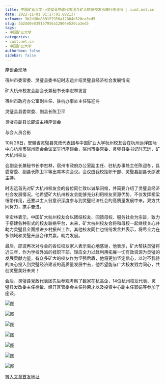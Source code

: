 ```yaml
---
title: 中国矿业大学->灵璧县党政代表团与矿大杭州校友会举行座谈会 | cumt.net.cn
date: 2022-11-01 01:27:01.882137
urlname: 3b2dd0e839157956a12804e520ca3ed5
slug: 3b2dd0e839157956a12804e520ca3ed5
tags: 
- 中国矿业大学
categories:
- cumt.net.cn
- 中国矿业大学
authorbox: false
sidebar: false
---
```

座谈会现场

宿州市委常委、灵璧县委书记时志远介绍灵璧县经济社会发展情况

矿大杭州校友会副会长兼秘书长李宏林发言

宿州市政府办公室副主任、驻杭办事处主任陈迎冬

灵璧县县委常委、副县长陈卫平

灵璧县副县长邵波主持座谈会

与会人员合影

10月26日，安徽省灵璧县党政代表团与中国矿业大学杭州校友会在杭州远洋国际中心杭州市宿州商会会议室举行座谈会，宿州市委常委、灵璧县委书记时志远，矿大杭州校友
<!--more-->
会副会长兼秘书长李宏林，宿州市政府办公室副主任、驻杭办事处主任陈迎冬，县委常委、副县长陈卫平等出席本次会议。会议由我校挂职干部、灵璧县副县长邵波主持。

时志远首先对矿大杭州校友会的各位同仁致以诚挚问候，并简要介绍了灵璧县经济社会发展情况。他希望矿大杭州校友会能够充分利用校友资源优势，不仅发挥桥梁纽带作用，还要以主人翁意识深度参与到灵璧经济社会的高质量发展中来，双方共同努力，携手奋进。

李宏林表示，中国矿大杭州校友会以团结校友、回馈母校、服务社会为宗旨，致力于搭建各种形式的校友联络平台，未来，矿大杭州校友会将和母校一起继续关心并助力灵璧县全面推进乡村振兴工作。其他校友同仁也纷纷发言并表示，将尽全力在多领域和灵璧开展合作共赢，助力发展。

最后，邵波再次对与会的各位校友家人表示衷心地感谢，他表示，矿大帮扶灵璧将近三年，作为学校外派的挂职干部，理应全力以赴利用拓展一切有效资源为灵璧的发展贡献力量，有众多矿大的校友作为坚强后盾，他将更加坚定信心，以时不我待的决心投入到灵璧经济建设的高质量发展中去，他希望能与广大校友戮力同心，共创灵璧美好未来！

会后，灵璧县党政代表团先后参观考察了数家在杭高企，14位杭州校友代表、灵璧县发改委主任徐敏、经开区管委会主任孙荣才以及投资中心副主任郭娟等参加了座谈。

![图](http://xwzx.cumt.edu.cn/_upload/article/images/c1/47/5945d8b84f6f89612ad47d2c0e69/033cf28d-ac21-4bd2-bc58-8e5151cd24c9.jpg)

![图](http://xwzx.cumt.edu.cn/_upload/article/images/c1/47/5945d8b84f6f89612ad47d2c0e69/c0c2e24f-159e-4e53-ad12-3e099407ef8b.jpg)

![图](http://xwzx.cumt.edu.cn/_upload/article/images/c1/47/5945d8b84f6f89612ad47d2c0e69/9855b57a-0b06-4344-9283-cc0a8b1984a5.jpg)

![图](http://xwzx.cumt.edu.cn/_upload/article/images/c1/47/5945d8b84f6f89612ad47d2c0e69/6506795d-b6be-4a1e-b979-fa3606d1a6da.jpg)

![图](http://xwzx.cumt.edu.cn/_upload/article/images/c1/47/5945d8b84f6f89612ad47d2c0e69/73f5b076-d3db-4ebc-aca3-2dfe3f600aeb.jpg)

![图](http://xwzx.cumt.edu.cn/_upload/article/images/c1/47/5945d8b84f6f89612ad47d2c0e69/06edca25-212e-4211-ad08-71d7f5f466d6.jpg)

![图](http://xwzx.cumt.edu.cn/_upload/article/images/c1/47/5945d8b84f6f89612ad47d2c0e69/7f87dced-7c80-4ac9-8cd0-9f743beaf04e.png)

[转入文章首发地址](http://xwzx.cumt.edu.cn/b3/ec/c523a635884/page.htm)